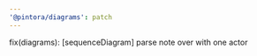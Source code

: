 ```yaml
---
'@pintora/diagrams': patch
---
```


fix(diagrams): [sequenceDiagram] parse note over with one actor
